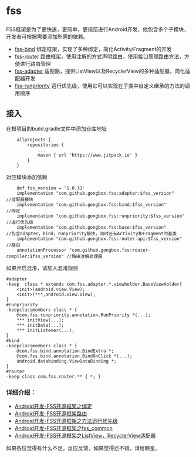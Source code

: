 # fss

###
  FSS框架是为了更快速，更简单，更规范进行Android开发，他包含多个子模块，开发者可根据需要添加所需的依赖。 
+ [fss-bind](https://www.jianshu.com/p/ec05e3e7d319)
绑定框架，实现了多种绑定，简化Activity/Fragment的开发
+ [fss-router](https://www.jianshu.com/p/ab618a57adc3)
路由框架，使用注解的方式声明路由，使用接口管理路由方法，方便进行路由管理
+ [fss-adapter](https://www.jianshu.com/p/0dfc654324d4)
适配器，提供ListView以及RecyclerView的多种适配器，简化适配器开发
+ [fss-runpriority](https://www.jianshu.com/p/1606421edc7a)
运行优先级，使用它可以实现在子类中自定义继承的方法的调用顺序

## 接入
在根项目的build.gradle文件中添加仓库地址
```
	allprojects {
		repositories {
			...
			maven { url 'https://www.jitpack.io' }
		}
	}
```
对应模块添加依赖
``` 
    def fss_version = '1.0.31'
    implementation "com.github.gongbox.fss:adapter:$fss_version"              //适配器模块
    implementation "com.github.gongbox.fss:bind:$fss_version"                 //绑定
    implementation "com.github.gongbox.fss:runpriority:$fss_version"          //运行优先级
    implementation "com.github.gongbox.fss:base:$fss_version"                 //包含adapter，bind，runpriority模块，同时还有Activity和Fragment的基类
    implementation "com.github.gongbox.fss:router-api:$fss_version"           //路由
    annotationProcessor "com.github.gongbox.fss:router-compiler:$fss_version" //路由注解处理器
``` 

如果开启混淆，请加入混淆规则
```
#adapter
-keep  class * extends com.fss.adapter.*.viewholder.BaseViewHolder{
    <init>(android.view.View);
    <init>(***,android.view.View);
}
#runpriority
-keepclassmembers class * {
    @com.fss.runpriority.annotation.RunPriority *(...);
    *** initView(...);
    *** initData(...);
    *** initListener(...);
}
#bind
-keepclassmembers class * {
    @com.fss.bind.annotation.BindExtra *;
    @com.fss.bind.annotation.BindOnClick *(...);
    android.databinding.ViewDataBinding *;
}
#router
-keep class com.fss.router.** { *; }
```
      
### 详细介绍：
- [Android开发-FSS开源框架之绑定](https://www.jianshu.com/p/ec05e3e7d319)
- [Android开发-FSS开源框架路由](https://www.jianshu.com/p/ab618a57adc3)
- [Android开发-FSS开源框架之方法运行优先级](https://www.jianshu.com/p/1606421edc7a)
- [Android开发-FSS开源框架之fss_common](https://www.jianshu.com/p/c861716d1421)
- [Android开发-FSS开源框架之ListView，RecyclerView适配器](https://www.jianshu.com/p/0dfc654324d4)

如果各位觉得有什么不足，反应反馈，如果觉得还不错，请给颗星。
